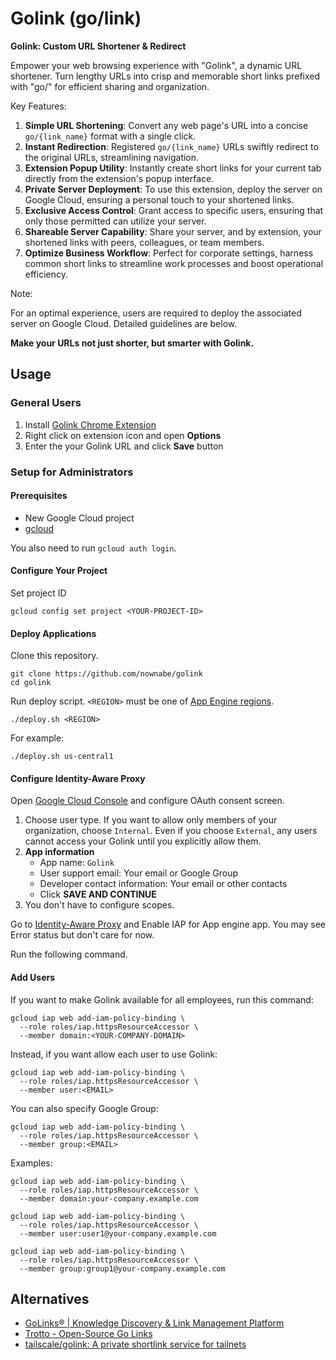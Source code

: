 # Golink (go/link)

**Golink: Custom URL Shortener & Redirect**

Empower your web browsing experience with "Golink", a dynamic URL shortener. Turn lengthy URLs into crisp and memorable short links prefixed with "go/" for efficient sharing and organization.

Key Features:

1. **Simple URL Shortening**: Convert any web page's URL into a concise `go/{link_name}` format with a single click.
2. **Instant Redirection**: Registered `go/{link_name}` URLs swiftly redirect to the original URLs, streamlining navigation.
3. **Extension Popup Utility**: Instantly create short links for your current tab directly from the extension's popup interface.
4. **Private Server Deployment**: To use this extension, deploy the server on Google Cloud, ensuring a personal touch to your shortened links.
5. **Exclusive Access Control**: Grant access to specific users, ensuring that only those permitted can utilize your server.
6. **Shareable Server Capability**: Share your server, and by extension, your shortened links with peers, colleagues, or team members.
7. **Optimize Business Workflow**: Perfect for corporate settings, harness common short links to streamline work processes and boost operational efficiency.

Note:

For an optimal experience, users are required to deploy the associated server on Google Cloud. Detailed guidelines are below.

**Make your URLs not just shorter, but smarter with Golink.**

## Usage

### General Users

1. Install [Golink Chrome Extension]()
2. Right click on extension icon and open **Options**
3. Enter the your Golink URL and click **Save** button

### Setup for Administrators

#### Prerequisites

- New Google Cloud project
- [gcloud](https://cloud.google.com/sdk/docs/install)

You also need to run `gcloud auth login`.

#### Configure Your Project

Set project ID

```shell
gcloud config set project <YOUR-PROJECT-ID>
```

#### Deploy Applications

Clone this repository.

```shell
git clone https://github.com/nownabe/golink
cd golink
```

Run deploy script. `<REGION>` must be one of [App Engine regions](https://cloud.google.com/about/locations#region).

```shell
./deploy.sh <REGION>
```

For example:

```shell
./deploy.sh us-central1
```

#### Configure Identity-Aware Proxy

Open [Google Cloud Console](https://console.cloud.google.com/apis/credentials/consent) and configure OAuth consent screen.

1. Choose user type. If you want to allow only members of your organization, choose `Internal`. Even if you choose `External`, any users cannot access your Golink until you explicitly allow them.
2. **App information**
   - App name: `Golink`
   - User support email: Your email or Google Group
   - Developer contact information: Your email or other contacts
   - Click **SAVE AND CONTINUE**
3. You don't have to configure scopes.

Go to [Identity-Aware Proxy](https://console.cloud.google.com/security/iap) and Enable IAP for App engine app. You may see Error status but don't care for now.

Run the following command.

#### Add Users

If you want to make Golink available for all employees, run this command:

```shell
gcloud iap web add-iam-policy-binding \
  --role roles/iap.httpsResourceAccessor \
  --member domain:<YOUR-COMPANY-DOMAIN>
```

Instead, if you want allow each user to use Golink:

```shell
gcloud iap web add-iam-policy-binding \
  --role roles/iap.httpsResourceAccessor \
  --member user:<EMAIL>
```

You can also specify Google Group:

```shell
gcloud iap web add-iam-policy-binding \
  --role roles/iap.httpsResourceAccessor \
  --member group:<EMAIL>
```

Examples:

```shell
gcloud iap web add-iam-policy-binding \
  --role roles/iap.httpsResourceAccessor \
  --member domain:your-company.example.com

gcloud iap web add-iam-policy-binding \
  --role roles/iap.httpsResourceAccessor \
  --member user:user1@your-company.example.com

gcloud iap web add-iam-policy-binding \
  --role roles/iap.httpsResourceAccessor \
  --member group:group1@your-company.example.com
```

## Alternatives

- [GoLinks® | Knowledge Discovery & Link Management Platform](https://www.golinks.io/)
- [Trotto - Open-Source Go Links](https://www.trot.to/)
- [tailscale/golink: A private shortlink service for tailnets](https://github.com/tailscale/golink)
